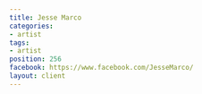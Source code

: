 ```yaml
---
title: Jesse Marco
categories:
- artist
tags:
- artist
position: 256
facebook: https://www.facebook.com/JesseMarco/
layout: client
---
```


